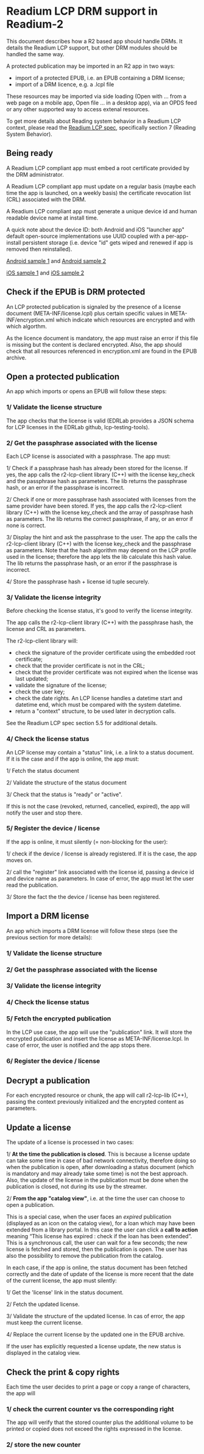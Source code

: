 # Readium LCP DRM support in Readium-2

This document describes how a R2 based app should handle DRMs. It details the Readium LCP support, but other DRM modules should be handled the same way.

A protected publication may be imported in an R2 app in two ways: 
- import of a protected EPUB, i.e. an EPUB containing a DRM license;
- import of a DRM licence, e.g. a .lcpl file

These resources may be imported via side loading (Open with ... from  a web page on a mobile app, Open file ... in a desktop app), via an OPDS feed or any other supported way to access extenal resources.

To get more details about Reading system behavior in a Readium LCP context,  please read the [Readium LCP spec](https://readium.github.io/readium-lcp-specification/), specifically section 7 (Reading System Behavior). 

## Being ready
A Readium LCP compliant app must embed a root certificate provided by the DRM administrator.  

A Readium LCP compliant app must update on a regular basis (maybe each time the app is launched, on a weekly basis) the certificate revocation list (CRL) associated with the DRM.

A Readium LCP compliant app must generate a unique device id and human readable device name at install time. 

A quick note about the device ID: both Android and iOS "launcher app" default open-source implementations use UUID coupled with a per-app-install persistent storage (i.e. device "id" gets wiped and renewed if app is removed then reinstalled).

[Android sample 1](https://github.com/readium/readium-lcp-client/blob/cd65c5e5615828c41aded659a9d518059149c1f9/platform/android/lib/src/clientlib/java/org/readium/sdk/lcp/StatusDocumentProcessing.java#L62-L70) and [Android sample 2](https://github.com/readium/SDKLauncher-Android/blob/bbe16a5a8655d8e7260a2bc4a0e011a8419bf782/SDKLauncher-Android/app/src/main/java/org/readium/sdk/android/launcher/ContainerList.java#L448-L515)


[iOS sample 1](https://github.com/readium/readium-lcp-client/blob/cd65c5e5615828c41aded659a9d518059149c1f9/platform/apple/src/LCPStatusDocumentProcessing.h#L29-L36) and [iOS sample 2](https://github.com/readium/SDKLauncher-iOS/blob/96f23bdc4cd9d5c0507c7aa3a6828d7c4fbc0e75/Classes/LCPStatusDocumentProcessing_DeviceIdManager.mm#L35-L118)


## Check if the EPUB is DRM protected

An LCP protected publication is signaled by the presence of a license document (META-INF/license.lcpl) plus certain specific values in META-INF/encryption.xml which indicate which resources are encrypted and with which algorthm. 

As the licence document is mandatory, the app must raise an error if this file is missing but the content is declared encrypted. Also, the app should check that all resources referenced in encryption.xml are found in the EPUB archive.


## Open a protected publication
An app which imports or opens an EPUB will follow these steps:

### 1/ Validate the license structure

The app checks that the license is valid (EDRLab provides a JSON schema for LCP licenses in the EDRLab github, lcp-testing-tools). 

### 2/ Get the passphrase associated with the license

Each LCP license is associated with a passphrase. The app must:

1/ Check if a passphrase hash has already been stored for the license. If yes, the app calls the r2-lcp-client library (C++) with the license key_check and the passphrase hash as parameters. The lib returns the passphrase hash, or an error if the passphrase is incorrect.

2/ Check if one or more passphrase hash associated with licenses from the same provider have been stored. If yes, the app calls the r2-lcp-client library (C++) with the license key_check and the array of passphrase hash as parameters. The lib returns the correct passphrase, if any, or an error if none is correct.

3/ Display the hint and ask the passphrase to the user. The app the calls the r2-lcp-client library (C++) with the license key_check and the passphrase as parameters. Note that the hash algorithm may depend on the LCP profile used in the license; therefore the app lets the lib calculate this hash value. The lib returns the passphrase hash, or an error if the passphrase is incorrect.

4/ Store the passphrase hash + license id tuple securely.

### 3/ Validate the license integrity

Before checking the license status, it's good to verify the license integrity.

The app calls the r2-lcp-client library (C++) with the passphrase hash, the license and CRL as parameters.

The r2-lcp-client library will:

* check the signature of the provider certificate using the embedded root certificate;
* check that the provider certificate is not in the CRL; 
* check that the provider certificate was not expired when the license was last updated;
* validate the signature of the license;
* check the user key;
* check the date rights. An LCP license handles a datetime start and datetime end, which must be compared with the system datetime.
* return a "context" structure, to be used later in decryption calls.

See the Readium LCP spec section 5.5 for additional details. 


### 4/ Check the license status

An LCP license may contain a "status" link, i.e. a link to a status document. If it is the case and if the app is online, the app must:

1/ Fetch the status document

2/ Validate the structure of the status document

3/ Check that the status is "ready" or "active".

If this is not the case (revoked, returned, cancelled, expired), the app will notify the user and stop there.

### 5/ Register the device / license 

If the app is online, it must silently (= non-blocking for the user):

1/ check if the device / license is already registered. If it is the case, the app moves on. 

2/  call the "register" link associated with the license id, passing a device id and device name as parameters. In case of error, the app must let the user read the publication. 

3/ Store the fact the the device / license has been registered.



## Import a DRM license

An app which imports a DRM license will follow these steps (see the previous section for more details):

### 1/ Validate the license structure

### 2/ Get the passphrase associated with the license

### 3/ Validate the license integrity

### 4/ Check the license status

### 5/ Fetch the encrypted publication

In the LCP use case, the app will use the "publication" link. It will store the encrypted publication and insert the license as META-INF/license.lcpl. In case of error, the user is notified and the app stops there. 

### 6/ Register the device / license



## Decrypt a publication

For each encrypted resource or chunk, the app will call r2-lcp-lib (C++), passing the context previously initialized and the encrypted content as parameters.



## Update a license

The update of a license is processed in two cases:

1/ **At the time the publication is closed**. This is because a license update can take some time in case of bad network connectivity, therefore doing so when the publication is open, after downloading a status document (which is mandatory and may already take some time) is not the best approach. Also, the update of the license in the publication must be done when the publication is closed, not during its use by the streamer.

2/ **From the app "catalog view"**, i.e. at the time the user can choose to open a publication. 
 
This is a special case, when the user faces an _expired_ publication (displayed as an icon on the catalog view), for a loan which may have been extended from a library portal. In this case the user can click a **call to action** meaning “This license has expired : check if the loan has been extended”. This is a synchronous call, the user can wait for a few seconds; the new license is fetched and stored, then the publication is open. The user has also the possibility to remove the publication from the catalog. 

In each case, if the app is online, the status document has been fetched correctly and the date of update of the license is more recent that the date of the current license, the app must silently:

1/ Get the 'license' link in the status document.

2/ Fetch the updated license.

3/ Validate the structure of the updated license. In cas of error, the app must keep the current license. 

4/ Replace the current license by the updated one in the EPUB archive. 

If the user has explicitly requested a license update, the new status is displayed in the catalog view.   





## Check the print & copy rights

Each time the user decides to print a page or copy a range of characters, the app will 

### 1/ check the current counter vs the corresponding right 

The app will verify that the stored counter plus the additional volume to be printed or copied does not exceed the rights expressed in the license. 

### 2/ store the new counter





